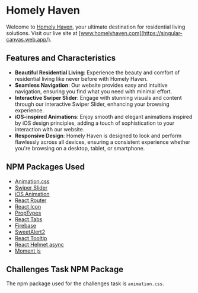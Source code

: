 # Homely Haven

Welcome to [Homely Haven](https://singular-canvas.web.app/), your ultimate destination for residential living solutions. Visit our live site at [www.homelyhaven.com](https://singular-canvas.web.app/).

## Features and Characteristics

- **Beautiful Residential Living**: Experience the beauty and comfort of residential living like never before with Homely Haven.
- **Seamless Navigation**: Our website provides easy and intuitive navigation, ensuring you find what you need with minimal effort.
- **Interactive Swiper Slider**: Engage with stunning visuals and content through our interactive Swiper Slider, enhancing your browsing experience.
- **iOS-inspired Animations**: Enjoy smooth and elegant animations inspired by iOS design principles, adding a touch of sophistication to your interaction with our website.
- **Responsive Design**: Homely Haven is designed to look and perform flawlessly across all devices, ensuring a consistent experience whether you're browsing on a desktop, tablet, or smartphone.

## NPM Packages Used

- [Animation.css](https://animate.style/)
- [Swiper Slider](https://swiperjs.com/)
- [iOS Animation](https://www.npmjs.com/package/aos)
- [React Router](https://reactrouter.com/en/main)
- [React Icon](https://react-icons.github.io/react-icons/)
- [PropTypes](https://www.npmjs.com/package/prop-types)
- [React Tabs](https://www.npmjs.com/package/react-tabs)
- [Firebase](https://firebase.google.com/?gad_source=1&gclid=CjwKCAjwoPOwBhAeEiwAJuXRh7m9TJ4lPoikML487K4lpr5rEpFNqwtMkmzf8PaTi2BALUX6ofAUdRoC8PUQAvD_BwE&gclsrc=aw.ds)
- [SweetAlert2](https://sweetalert2.github.io/)
- [React Tooltip](https://www.npmjs.com/package/react-tooltip)
- [React Helmet async](https://www.npmjs.com/package/react-helmet-async)
- [Moment js](https://momentjs.com/)

## Challenges Task NPM Package

The npm package used for the challenges task is `animation.css`.
